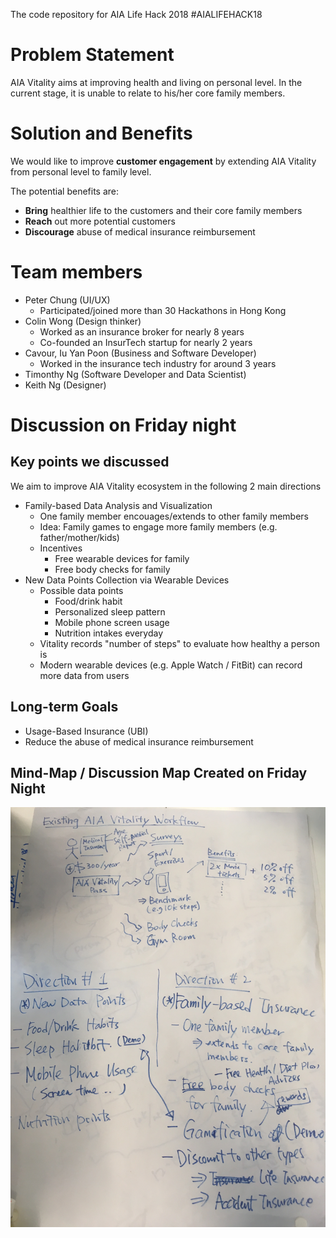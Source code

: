 The code repository for AIA Life Hack 2018 #AIALIFEHACK18

# Problem Statement

AIA Vitality aims at improving health and living on personal level. In the current stage, it is unable to relate to his/her core family members.

# Solution and Benefits

We would like to improve **customer engagement** by extending AIA Vitality from personal level to family level. 

The potential benefits are:
- **Bring** healthier life to the customers and their core family members
- **Reach** out more potential customers
- **Discourage** abuse of medical insurance reimbursement 

# Team members
- Peter Chung (UI/UX)
    - Participated/joined more than 30 Hackathons in Hong Kong
- Colin Wong (Design thinker)
    - Worked as an insurance broker for nearly 8 years
    - Co-founded an InsurTech startup for nearly 2 years
- Cavour, Iu Yan Poon (Business and Software Developer)
    - Worked in the insurance tech industry for around 3 years 
- Timonthy Ng (Software Developer and Data Scientist)
- Keith Ng (Designer)


# Discussion on Friday night

## Key points we discussed

We aim to improve AIA Vitality ecosystem in the following 2 main directions

- Family-based Data Analysis and Visualization
    - One family member encouages/extends to other family members
    - Idea: Family games to engage more family members (e.g. father/mother/kids)
    - Incentives
        - Free wearable devices for family
        - Free body checks for family
- New Data Points Collection via Wearable Devices
    - Possible data points
        - Food/drink habit
        - Personalized sleep pattern
        - Mobile phone screen usage
        - Nutrition intakes everyday
    - Vitality records "number of steps" to evaluate how healthy a person is 
    - Modern wearable devices (e.g. Apple Watch / FitBit) can record more data from users

## Long-term Goals
- Usage-Based Insurance (UBI)
- Reduce the abuse of medical insurance reimbursement 

## Mind-Map / Discussion Map Created on Friday Night

![Discussion on Friday](images/discussion-fri-night.jpg)